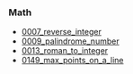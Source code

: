 ### Math
- [0007_reverse_integer](../src/0007_reverse_integer.cpp)
- [0009_palindrome_number](../src/0009_palindrome_number.cpp)
- [0013_roman_to_integer](../src/0013_roman_to_integer.cpp)
- [0149_max_points_on_a_line](../src/0149_max_points_on_a_line.cpp)
